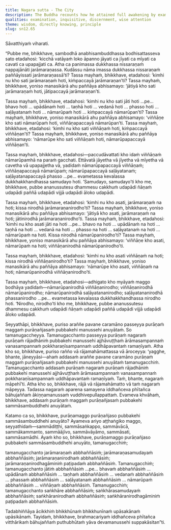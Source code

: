 ```yaml
---
title: Nagara sutta - The City
description: The Buddha recounts how he attained full awakening by examining the principle of dependent co-arising. He likens this realization to a man discovering an ancient, forgotten city.
qualities: examination, inquisitive, discernment, wise attention
theme: wisdom, directly knowing, principle
slug: sn12.65
---
```


Sāvatthiyaṁ viharati.

“Pubbe me, bhikkhave, sambodhā anabhisambuddhassa bodhisattasseva sato etadahosi: ‘kicchā vatāyaṁ loko āpanno jāyati ca jīyati ca mīyati ca cavati ca upapajjati ca. Atha ca panimassa dukkhassa nissaraṇaṁ nappajānāti jarāmaraṇassa. Kudāssu nāma imassa dukkhassa nissaraṇaṁ paññāyissati jarāmaraṇassā’ti? Tassa mayhaṁ, bhikkhave, etadahosi: ‘kimhi nu kho sati jarāmaraṇaṁ hoti, kiṁpaccayā jarāmaraṇan’ti? Tassa mayhaṁ, bhikkhave, yoniso manasikārā ahu paññāya abhisamayo: ‘jātiyā kho sati jarāmaraṇaṁ hoti, jātipaccayā jarāmaraṇan’ti.

Tassa mayhaṁ, bhikkhave, etadahosi: ‘kimhi nu kho sati jāti hoti …pe… bhavo hoti … upādānaṁ hoti … taṇhā hoti … vedanā hoti … phasso hoti … saḷāyatanaṁ hoti … nāmarūpaṁ hoti … kiṁpaccayā nāmarūpan’ti? Tassa mayhaṁ, bhikkhave, yoniso manasikārā ahu paññāya abhisamayo: ‘viññāṇe kho sati nāmarūpaṁ hoti, viññāṇapaccayā nāmarūpan’ti. Tassa mayhaṁ, bhikkhave, etadahosi: ‘kimhi nu kho sati viññāṇaṁ hoti, kiṁpaccayā viññāṇan’ti? Tassa mayhaṁ, bhikkhave, yoniso manasikārā ahu paññāya abhisamayo: ‘nāmarūpe kho sati viññāṇaṁ hoti, nāmarūpapaccayā viññāṇan’ti.

Tassa mayhaṁ, bhikkhave, etadahosi—paccudāvattati kho idaṁ viññāṇaṁ nāmarūpamhā na paraṁ gacchati. Ettāvatā jāyetha vā jīyetha vā mīyetha vā cavetha vā upapajjetha vā, yadidaṁ nāmarūpapaccayā viññāṇaṁ; viññāṇapaccayā nāmarūpaṁ; nāmarūpapaccayā saḷāyatanaṁ; saḷāyatanapaccayā phasso …pe… evametassa kevalassa dukkhakkhandhassa samudayo hoti. ‘Samudayo, samudayo’ti kho me, bhikkhave, pubbe ananussutesu dhammesu cakkhuṁ udapādi ñāṇaṁ udapādi paññā udapādi vijjā udapādi āloko udapādi.

Tassa mayhaṁ, bhikkhave, etadahosi: ‘kimhi nu kho asati, jarāmaraṇaṁ na hoti; kissa nirodhā jarāmaraṇanirodho’ti? Tassa mayhaṁ, bhikkhave, yoniso manasikārā ahu paññāya abhisamayo: ‘jātiyā kho asati, jarāmaraṇaṁ na hoti; jātinirodhā jarāmaraṇanirodho’ti. Tassa mayhaṁ, bhikkhave, etadahosi: ‘kimhi nu kho asati jāti na hoti …pe… bhavo na hoti … upādānaṁ na hoti … taṇhā na hoti … vedanā na hoti … phasso na hoti … saḷāyatanaṁ na hoti … nāmarūpaṁ na hoti. Kissa nirodhā nāmarūpanirodho’ti? Tassa mayhaṁ, bhikkhave, yoniso manasikārā ahu paññāya abhisamayo: ‘viññāṇe kho asati, nāmarūpaṁ na hoti; viññāṇanirodhā nāmarūpanirodho’ti.

Tassa mayhaṁ, bhikkhave, etadahosi: ‘kimhi nu kho asati viññāṇaṁ na hoti; kissa nirodhā viññāṇanirodho’ti? Tassa mayhaṁ, bhikkhave, yoniso manasikārā ahu paññāya abhisamayo: ‘nāmarūpe kho asati, viññāṇaṁ na hoti; nāmarūpanirodhā viññāṇanirodho’ti.

Tassa mayhaṁ, bhikkhave, etadahosi—adhigato kho myāyaṁ maggo bodhāya yadidaṁ—nāmarūpanirodhā viññāṇanirodho; viññāṇanirodhā nāmarūpanirodho; nāmarūpanirodhā saḷāyatananirodho; saḷāyatananirodhā phassanirodho …pe… evametassa kevalassa dukkhakkhandhassa nirodho hoti. ‘Nirodho, nirodho’ti kho me, bhikkhave, pubbe ananussutesu dhammesu cakkhuṁ udapādi ñāṇaṁ udapādi paññā udapādi vijjā udapādi āloko udapādi.

Seyyathāpi, bhikkhave, puriso araññe pavane caramāno passeyya purāṇaṁ maggaṁ purāṇañjasaṁ pubbakehi manussehi anuyātaṁ. So tamanugaccheyya. Tamanugacchanto passeyya purāṇaṁ nagaraṁ purāṇaṁ rājadhāniṁ pubbakehi manussehi ajjhāvuṭṭhaṁ ārāmasampannaṁ vanasampannaṁ pokkharaṇīsampannaṁ uddhāpavantaṁ ramaṇīyaṁ. Atha kho so, bhikkhave, puriso rañño vā rājamahāmattassa vā āroceyya: ‘yagghe, bhante, jāneyyāsi—ahaṁ addasaṁ araññe pavane caramāno purāṇaṁ maggaṁ purāṇañjasaṁ pubbakehi manussehi anuyātaṁ tamanugacchiṁ. Tamanugacchanto addasaṁ purāṇaṁ nagaraṁ purāṇaṁ rājadhāniṁ pubbakehi manussehi ajjhāvuṭṭhaṁ ārāmasampannaṁ vanasampannaṁ pokkharaṇīsampannaṁ uddhāpavantaṁ ramaṇīyaṁ. Taṁ, bhante, nagaraṁ māpehī’ti. Atha kho so, bhikkhave, rājā vā rājamahāmatto vā taṁ nagaraṁ māpeyya. Tadassa nagaraṁ aparena samayena iddhañceva phītañca bāhujaññaṁ ākiṇṇamanussaṁ vuddhivepullappattaṁ. Evameva khvāhaṁ, bhikkhave, addasaṁ purāṇaṁ maggaṁ purāṇañjasaṁ pubbakehi sammāsambuddhehi anuyātaṁ.

Katamo ca so, bhikkhave, purāṇamaggo purāṇañjaso pubbakehi sammāsambuddhehi anuyāto? Ayameva ariyo aṭṭhaṅgiko maggo, seyyathidaṁ—sammādiṭṭhi, sammāsaṅkappo, sammāvācā, sammākammanto, sammāājīvo, sammāvāyāmo, sammāsati, sammāsamādhi. Ayaṁ kho so, bhikkhave, purāṇamaggo purāṇañjaso pubbakehi sammāsambuddhehi anuyāto, tamanugacchiṁ;

tamanugacchanto jarāmaraṇaṁ abbhaññāsiṁ; jarāmaraṇasamudayaṁ abbhaññāsiṁ; jarāmaraṇanirodhaṁ abbhaññāsiṁ; jarāmaraṇanirodhagāminiṁ paṭipadaṁ abbhaññāsiṁ. Tamanugacchiṁ; tamanugacchanto jātiṁ abbhaññāsiṁ …pe… bhavaṁ abbhaññāsiṁ … upādānaṁ abbhaññāsiṁ … taṇhaṁ abbhaññāsiṁ … vedanaṁ abbhaññāsiṁ … phassaṁ abbhaññāsiṁ … saḷāyatanaṁ abbhaññāsiṁ … nāmarūpaṁ abbhaññāsiṁ … viññāṇaṁ abbhaññāsiṁ. Tamanugacchiṁ; tamanugacchanto saṅkhāre abbhaññāsiṁ; saṅkhārasamudayaṁ abbhaññāsiṁ; saṅkhāranirodhaṁ abbhaññāsiṁ; saṅkhāranirodhagāminiṁ paṭipadaṁ abbhaññāsiṁ.

Tadabhiññāya ācikkhiṁ bhikkhūnaṁ bhikkhunīnaṁ upāsakānaṁ upāsikānaṁ. Tayidaṁ, bhikkhave, brahmacariyaṁ iddhañceva phītañca vitthārikaṁ bāhujaññaṁ puthubhūtaṁ yāva devamanussehi suppakāsitan”ti.
